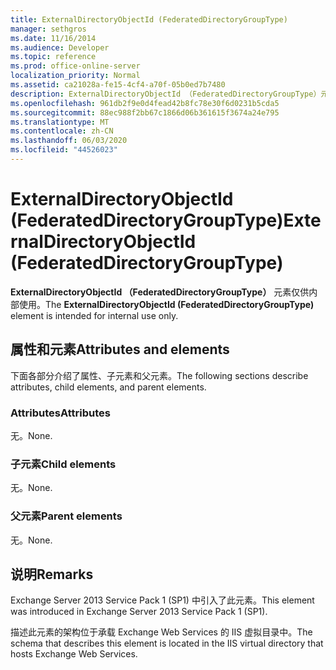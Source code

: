 ```yaml
---
title: ExternalDirectoryObjectId (FederatedDirectoryGroupType)
manager: sethgros
ms.date: 11/16/2014
ms.audience: Developer
ms.topic: reference
ms.prod: office-online-server
localization_priority: Normal
ms.assetid: ca21028a-fe15-4cf4-a70f-05b0ed7b7480
description: ExternalDirectoryObjectId （FederatedDirectoryGroupType）元素仅供内部使用。
ms.openlocfilehash: 961db2f9e0d4fead42b8fc78e30f6d0231b5cda5
ms.sourcegitcommit: 88ec988f2bb67c1866d06b361615f3674a24e795
ms.translationtype: MT
ms.contentlocale: zh-CN
ms.lasthandoff: 06/03/2020
ms.locfileid: "44526023"
---
```

# <a name="externaldirectoryobjectid-federateddirectorygrouptype"></a><span data-ttu-id="7cb77-103">ExternalDirectoryObjectId (FederatedDirectoryGroupType)</span><span class="sxs-lookup"><span data-stu-id="7cb77-103">ExternalDirectoryObjectId (FederatedDirectoryGroupType)</span></span>

<span data-ttu-id="7cb77-104">**ExternalDirectoryObjectId （FederatedDirectoryGroupType）** 元素仅供内部使用。</span><span class="sxs-lookup"><span data-stu-id="7cb77-104">The **ExternalDirectoryObjectId (FederatedDirectoryGroupType)** element is intended for internal use only.</span></span> 

## <a name="attributes-and-elements"></a><span data-ttu-id="7cb77-105">属性和元素</span><span class="sxs-lookup"><span data-stu-id="7cb77-105">Attributes and elements</span></span>

<span data-ttu-id="7cb77-106">下面各部分介绍了属性、子元素和父元素。</span><span class="sxs-lookup"><span data-stu-id="7cb77-106">The following sections describe attributes, child elements, and parent elements.</span></span>
  
### <a name="attributes"></a><span data-ttu-id="7cb77-107">Attributes</span><span class="sxs-lookup"><span data-stu-id="7cb77-107">Attributes</span></span>

<span data-ttu-id="7cb77-108">无。</span><span class="sxs-lookup"><span data-stu-id="7cb77-108">None.</span></span>
  
### <a name="child-elements"></a><span data-ttu-id="7cb77-109">子元素</span><span class="sxs-lookup"><span data-stu-id="7cb77-109">Child elements</span></span>

<span data-ttu-id="7cb77-110">无。</span><span class="sxs-lookup"><span data-stu-id="7cb77-110">None.</span></span>
  
### <a name="parent-elements"></a><span data-ttu-id="7cb77-111">父元素</span><span class="sxs-lookup"><span data-stu-id="7cb77-111">Parent elements</span></span>

<span data-ttu-id="7cb77-112">无。</span><span class="sxs-lookup"><span data-stu-id="7cb77-112">None.</span></span>
  
## <a name="remarks"></a><span data-ttu-id="7cb77-113">说明</span><span class="sxs-lookup"><span data-stu-id="7cb77-113">Remarks</span></span>

<span data-ttu-id="7cb77-114">Exchange Server 2013 Service Pack 1 (SP1) 中引入了此元素。</span><span class="sxs-lookup"><span data-stu-id="7cb77-114">This element was introduced in Exchange Server 2013 Service Pack 1 (SP1).</span></span>
  
<span data-ttu-id="7cb77-115">描述此元素的架构位于承载 Exchange Web Services 的 IIS 虚拟目录中。</span><span class="sxs-lookup"><span data-stu-id="7cb77-115">The schema that describes this element is located in the IIS virtual directory that hosts Exchange Web Services.</span></span>
  

